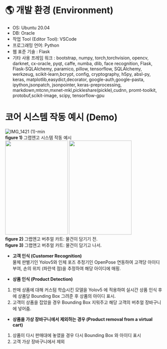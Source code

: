 # 🌎 개발 환경 (Environment)
* OS: Ubuntu 20.04
* DB: Oracle
* 작업 Tool (Editor Tool): VSCode
* 프로그래밍 언어: Python
* 웹 표준 기술 : Flask
* 기타 사용 프레임 워크 : bootstrap, numpy, torch,torchvision, opencv, darknet, cx-oracle, pyqt, caffe, numba, dlib, face recognition, Flask, Flask-SQLAlchemy, paramico, pillow, tensorflow, SQLAlchemy, werkzeug, scikit-learn,bcrypt, config, cryptography, h5py, absl-py, keras, matplotlib,easydict,decorator, google-auth,google-pasta, ipython,jsonpatch, jsonpointer, keras-preprocessing, markdown,mtcnn,mxnet-mkl,pickleshare(pickle),cudnn, promt-toolkit, protobuf,scikit-image, scipy, tensorflow-gpu

# 코어 시스템 작동 예시 (Demo)

![IMG_1421 (1)-min](https://user-images.githubusercontent.com/67300266/103401695-411fb100-4b8d-11eb-818c-cc60bba187b6.gif) <br>
<b>figure 1) </b> 그랩앤고 시스템 작동 예시 <br>
<img src="https://user-images.githubusercontent.com/67300266/103401819-cdca6f00-4b8d-11eb-9075-2186692b26c9.jpg" width="200" height="300">
<img src="https://user-images.githubusercontent.com/67300266/103401821-cefb9c00-4b8d-11eb-8159-d08d44c35bbd.jpg" width="200" height="300"><br>
<b>figure 2) </b> 그랩앤고 버추얼 카트: 물건이 담기기 전. <br>
<b>figure 3) </b> 그랩앤고 버추얼 카트: 물건이 담기고 나서. <br>



* <b>고객 인식 (Customer Recognition) </b> <br>
물체 판별기인 Yolov5와 인체 포즈 추정기인 OpenPose 연동하여 고객당 아이디 부여, 손의 위치 (파란색 점)을 추정하여 해당 아이디에 매핑.

* <b>상품 인식 (Product Detection) </b> <br>
1) 판매 상품에 대해 커스텀 학습시킨 모델을 Yolov5 에 적용하여 실시간 상품 인식 후에 상품당 Bounding Box 그려준 후 상품의 아이디 표시. <br>
2) 고객이 상품을 잡았을 경우 Bounding Box 지워주고 해당 고객의 버추얼 장바구니에 넣어줌.

* <b>상품을 가상 장바구니에서 제외하는 경우 (Product removal from a virtual cart)</b> <br>
1) 상품이 다시 판매대에 놓였을 경우 다시  Bounding Box 와 아이디 표시 <br>
2) 고객 가상 장바구니에서 제외 
